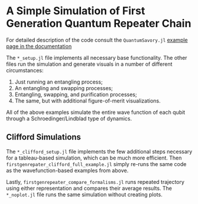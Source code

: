 # A Simple Simulation of First Generation Quantum Repeater Chain

For detailed description of the code consult the `QuantumSavory.jl`
[example page in the documentation](https://krastanov.github.io/QuantumSavory.jl/dev/howto-firstgenrepeater/)

The `*_setup.jl` file implements all necessary base functionality.
The other files run the simulation and generate visuals in a number of different circumstances:
1. Just running an entangling process;
2. An entangling and swapping processes;
3. Entangling, swapping, and purification processes;
4. The same, but with additional figure-of-merit visualizations.

All of the above examples simulate the entire wave function of each qubit through a Schroedinger/Lindblad type of dynamics.

## Clifford Simulations

The `*_clifford_setup.jl` file implements the few additional steps necessary for a tableau-based simulation, which can be much more efficient. Then `firstgenrepater_clifford_full_example.jl` simply re-runs the same code as the wavefunction-based examples from above.

Lastly, `firstgenrepeater_compare_formalisms.jl` runs repeated trajectory using either representation and compares their average results. The `*_noplot.jl` file runs the same simulation without creating plots.